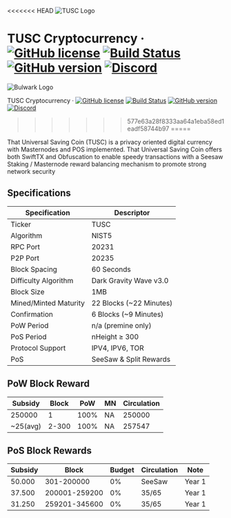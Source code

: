 <<<<<<< HEAD
![TUSC Logo](https://thatcoin.tech/wp-content/uploads/2018/06/tusc-1.png)

TUSC Cryptocurrency
&middot;
[![GitHub license](https://img.shields.io/github/license/tusc-crypto/TUSC.svg)](https://github.com/tusc-crypto/TUSC/blob/master/COPYING) [![Build Status](https://travis-ci.org/tusc-crypto/TUSC.svg?branch=master)](https://travis-ci.org/tusc-crypto/TUSC) [![GitHub version](https://badge.fury.io/gh/tusc-crypto%2FTUSC.svg)](https://badge.fury.io/gh/tusc-crypto%2FTUSC) [![Discord](https://img.shields.io/discord/374271866308919296.svg)](https://discord.me/tusc)
=======
![Bulwark Logo](https://thatcoin.tech/wp-content/uploads/2018/06/tusc-1.png)

TUSC Cryptocurrency
&middot;
[![GitHub license](https://img.shields.io/github/license/bulwark-crypto/Bulwark.svg)](https://github.com/bulwark-crypto/Bulwark/blob/master/COPYING) [![Build Status](https://travis-ci.org/bulwark-crypto/Bulwark.svg?branch=master)](https://travis-ci.org/bulwark-crypto/Bulwark) [![GitHub version](https://badge.fury.io/gh/bulwark-crypto%2FBulwark.svg)](https://badge.fury.io/gh/bulwark-crypto%2FBulwark) [![Discord](https://img.shields.io/discord/374271866308919296.svg)](https://discord.me/tusc)
>>>>>>> 577e63a28f8333aa64a1eba58ed1eadf58744b97
=====

That Universal Saving Coin (TUSC) is a privacy oriented digital currency with Masternodes and POS implemented.
That Universal Saving Coin offers both SwiftTX and Obfuscation to enable speedy transactions with a Seesaw Staking / Masternode reward balancing mechanism to promote strong network security

## Specifications

| Specification         | Descriptor                              |
|-----------------------|-----------------------------------------|
| Ticker                | TUSC                                    |
| Algorithm             | NIST5                                   |
| RPC Port              | 20231                                   |
| P2P Port              | 20235                                   |
| Block Spacing         | 60 Seconds                              |
| Difficulty Algorithm  | Dark Gravity Wave v3.0                  |
| Block Size            | 1MB                                     |
| Mined/Minted Maturity | 22 Blocks (~22 Minutes)                 |
| Confirmation          | 6 Blocks (~9 Minutes)                   |
| PoW Period            | n/a (premine only)                      |
| PoS Period            | nHeight ≥ 300                           |
| Protocol Support      | IPV4, IPV6, TOR                         |
| PoS                   | SeeSaw & Split Rewards                  |

## PoW Block Reward

| Subsidy  | Block         | PoW  | MN  | Circulation |
|----------|---------------|------|-----|-------------|
| 250000   | 1             | 100% | NA  | 250000      |
| ~25(avg) | 2-300         | 100% | NA  | 257547      |

## PoS Block Rewards

| Subsidy | Block           | Budget | Circulation    | Note          |
|---------|-----------------|--------|----------------|---------------|
| 50.000  | 301-200000      | 0%     | SeeSaw         | Year 1        |
| 37.500  | 200001-259200   | 0%     | 35/65          | Year 1        |
| 31.250  | 259201-345600   | 0%     | 35/65          | Year 1        |
